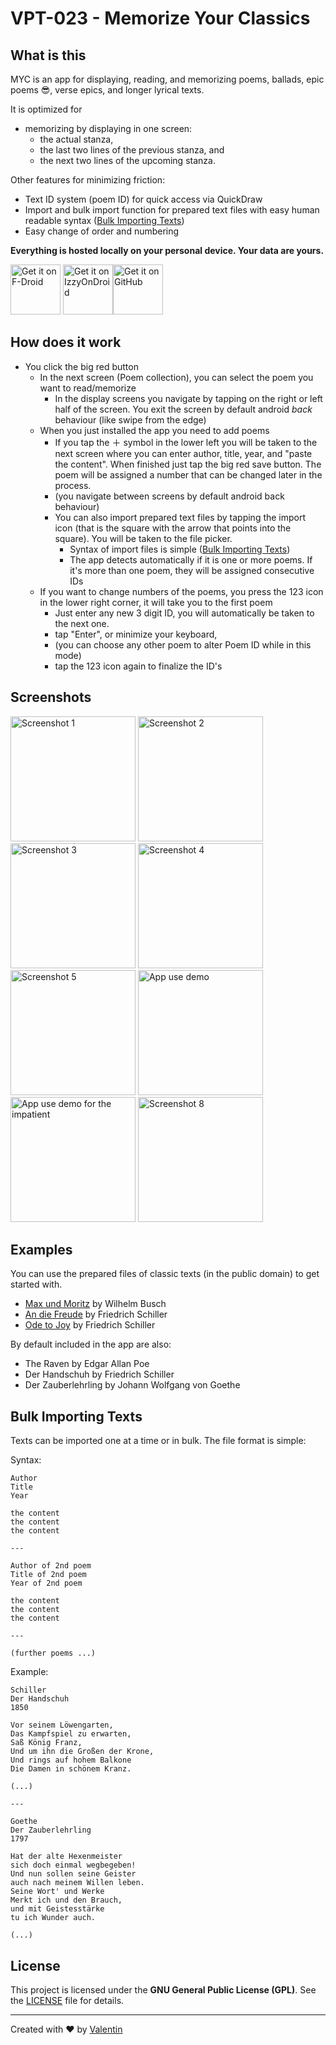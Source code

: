 # VPT-023 - Memorize Your Classics
## What is this 
MYC is an app for displaying, reading, and memorizing poems, ballads, epic poems 😎, verse epics, and longer lyrical texts.

It is optimized for 
- memorizing by displaying in one screen: 
	- the actual stanza,
	- the last two lines of the previous stanza, and 
	- the next two lines of the upcoming stanza. 

Other features for minimizing friction:
- Text ID system (poem ID) for quick access via QuickDraw
- Import and bulk import function for prepared text files with easy human readable syntax ([Bulk Importing Texts](#bulk-importing-texts))
- Easy change of order and numbering

**Everything is hosted locally on your personal device. Your data are yours.**

[<img src="https://fdroid.gitlab.io/artwork/badge/get-it-on.png" alt="Get it on F-Droid" height="80">](https://f-droid.org/packages/v4lpt.f023.MYC/)
[<img src="https://gitlab.com/IzzyOnDroid/repo/-/raw/master/assets/IzzyOnDroid.png" alt="Get it on IzzyOnDroid" height="80">](https://apt.izzysoft.de/fdroid/index/apk/v4lpt.f023.MYC)[<img src="https://raw.githubusercontent.com/v4lpt/GDP/master/Badge/github.png" alt="Get it on GitHub" height="80">](https://github.com/v4lpt/MYC/releases/latest)

## How does it work
- You click the big red button
	- In the next screen (Poem collection), you can select the poem you want to read/memorize
		- In the display screens you navigate by tapping on the right or left half of the screen. You exit the screen by default android *back* behaviour (like swipe from the edge) 
	- When you just installed the app you need to add poems
	    - If you tap the ＋ symbol in the lower left you will be taken to the next screen where you can enter author, title, year, and "paste the content". When finished just tap the big red save button. The poem will be assigned a number that can be changed later in the process. 
	    - (you navigate between screens by default android back behaviour)
	    - You can also import prepared text files by tapping the import icon (that is the square with the arrow that points into the square). You will be taken to the file picker.
	       - Syntax of import files is simple ([Bulk Importing Texts](#bulk-importing-texts))
	       - The app detects automatically if it is one or more poems. If it's more than one poem, they will be assigned consecutive IDs
	- If you want to change numbers of the poems, you press the 123 icon in the lower right corner, it will take you to the first poem
	    - Just enter any new 3 digit ID, you will automatically be taken to the next one. 
	    - tap "Enter", or minimize your keyboard,
	    - (you can choose any other poem to alter Poem ID while in this mode) 
		- tap the 123 icon again to finalize the ID's

## Screenshots
[<img width=200 alt="Screenshot 1" src="fastlane/metadata/android/en-US/images/phoneScreenshots/1.png?raw=true">](fastlane/metadata/android/en-US/images/phoneScreenshots/1.png?raw=true)
[<img width=200 alt="Screenshot 2" src="fastlane/metadata/android/en-US/images/phoneScreenshots/2.png?raw=true">](fastlane/metadata/android/en-US/images/phoneScreenshots/2.png?raw=true)
[<img width=200 alt="Screenshot 3" src="fastlane/metadata/android/en-US/images/phoneScreenshots/3.png?raw=true">](fastlane/metadata/android/en-US/images/phoneScreenshots/3.png?raw=true)
[<img width=200 alt="Screenshot 4" src="fastlane/metadata/android/en-US/images/phoneScreenshots/4.png?raw=true">](fastlane/metadata/android/en-US/images/phoneScreenshots/4.png?raw=true)
[<img width=200 alt="Screenshot 5" src="fastlane/metadata/android/en-US/images/phoneScreenshots/5.png?raw=true">](fastlane/metadata/android/en-US/images/phoneScreenshots/5.png?raw=true)
[<img width=200 alt="App use demo" src="app-use.gif">](app-use.gif)
[<img width=200 alt="App use demo for the impatient" src="app-use-fast.gif">](app-use-fast.gif)
[<img width=200 alt="Screenshot 8" src="fastlane/metadata/android/en-US/images/phoneScreenshots/8.png?raw=true">](fastlane/metadata/android/en-US/images/phoneScreenshots/8.png?raw=true)



## Examples
You can use the prepared files of classic texts (in the public domain) to get started with.

- [Max und Moritz](examples/max-and-moritz.txt) by Wilhelm Busch
- [An die Freude](examples/an-die-freude.txt) by Friedrich Schiller
- [Ode to Joy](examples/ode-to-joy.txt) by Friedrich Schiller

By default included in the app are also: 
- The Raven by Edgar Allan Poe
- Der Handschuh by Friedrich Schiller
- Der Zauberlehrling by Johann Wolfgang von Goethe



## Bulk Importing Texts
Texts can be imported one at a time or in bulk. The file format is simple:

Syntax: 
```
Author
Title 
Year 

the content 
the content 
the content 

---

Author of 2nd poem
Title of 2nd poem
Year of 2nd poem 

the content 
the content 
the content

--- 

(further poems ...) 
```

Example: 
```
Schiller  
Der Handschuh  
1850

Vor seinem Löwengarten,  
Das Kampfspiel zu erwarten,  
Saß König Franz,  
Und um ihn die Großen der Krone,  
Und rings auf hohem Balkone  
Die Damen in schönem Kranz.

(...)

---

Goethe  
Der Zauberlehrling  
1797

Hat der alte Hexenmeister  
sich doch einmal wegbegeben!  
Und nun sollen seine Geister  
auch nach meinem Willen leben.  
Seine Wort' und Werke  
Merkt ich und den Brauch,  
und mit Geistesstärke  
tu ich Wunder auch.

(...)
```
## License
This project is licensed under the **GNU General Public License (GPL)**. See the [LICENSE](LICENSE) file for details.

---
Created with :heart: by [Valentin](https://github.com/v4lpt)


